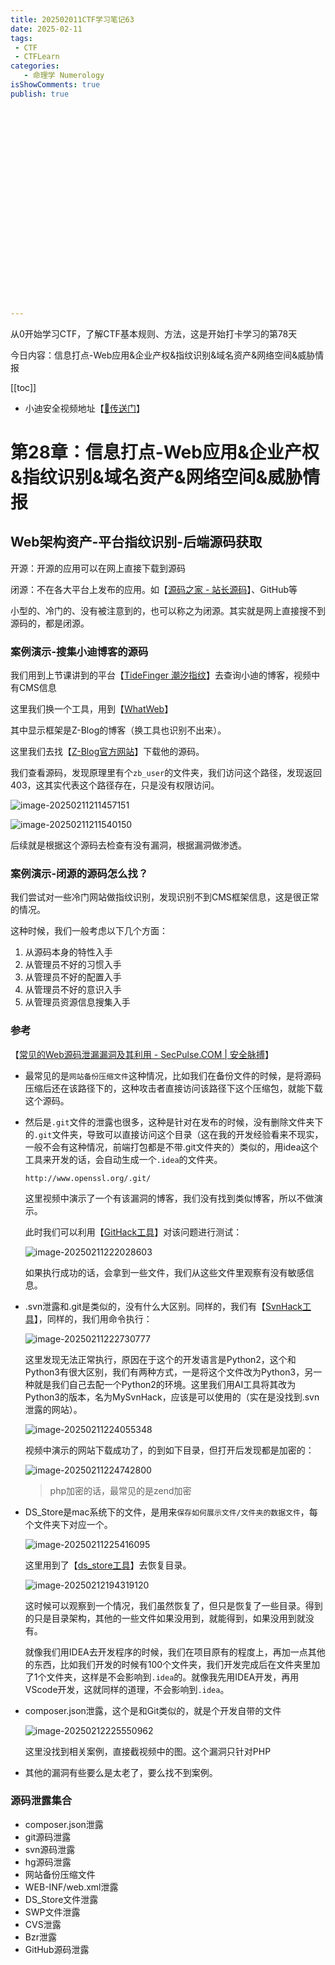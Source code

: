 ```yaml
---
title: 202502011CTF学习笔记63
date: 2025-02-11
tags:
 - CTF
 - CTFLearn
categories:
   - 命理学 Numerology
isShowComments: true
publish: true
























---
```


<Boxx/>

从0开始学习CTF，了解CTF基本规则、方法，这是开始打卡学习的第78天

今日内容：信息打点-Web应用&企业产权&指纹识别&域名资产&网络空间&威胁情报

[[toc]]

- 小迪安全视频地址【[🔗传送门]([https://www.bilibili.com/video/BV123yAYMEwb/)】

<!-- more -->

# 第28章：信息打点-Web应用&企业产权&指纹识别&域名资产&网络空间&威胁情报



## Web架构资产-平台指纹识别-后端源码获取

开源：开源的应用可以在网上直接下载到源码

闭源：不在各大平台上发布的应用。如【[源码之家 - 站长源码](https://down.chinaz.com/)】、GitHub等

小型的、冷门的、没有被注意到的，也可以称之为闭源。其实就是网上直接搜不到源码的，都是闭源。



### 案例演示-搜集小迪博客的源码

我们用到上节课讲到的平台【[TideFinger 潮汐指纹](http://finger.tidesec.net/)】去查询小迪的博客，视频中有CMS信息

这里我们换一个工具，用到【[WhatWeb](https://www.whatweb.net/)】

其中显示框架是Z-Blog的博客（换工具也识别不出来）。

这里我们去找【[Z-Blog官方网站](https://www.zblogcn.com/)】下载他的源码。

我们查看源码，发现原理里有个`zb_user`的文件夹，我们访问这个路径，发现返回403，这其实代表这个路径存在，只是没有权限访问。

![image-20250211211457151](/img/ctfLearn/image-20250211211457151.png)

![image-20250211211540150](/img/ctfLearn/image-20250211211540150.png)

后续就是根据这个源码去检查有没有漏洞，根据漏洞做渗透。



### 案例演示-闭源的源码怎么找？

我们尝试对一些冷门网站做指纹识别，发现识别不到CMS框架信息，这是很正常的情况。

这种时候，我们一般考虑以下几个方面：

1. 从源码本身的特性入手
2. 从管理员不好的习惯入手
3. 从管理员不好的配置入手
4. 从管理员不好的意识入手
5. 从管理员资源信息搜集入手



### 参考

【[常见的Web源码泄漏漏洞及其利用 - SecPulse.COM | 安全脉搏](https://www.secpulse.com/archives/124398.html)】

- 最常见的是`网站备份压缩文件`这种情况，比如我们在备份文件的时候，是将源码压缩后还在该路径下的，这种攻击者直接访问该路径下这个压缩包，就能下载这个源码。

  

- 然后是`.git`文件的泄露也很多，这种是针对在发布的时候，没有删除文件夹下的`.git`文件夹，导致可以直接访问这个目录（这在我的开发经验看来不现实，一般不会有这种情况，前端打包都是不带.git文件夹的）类似的，用idea这个工具来开发的话，会自动生成一个`.idea`的文件夹。

  ```
  http://www.openssl.org/.git/
  ```

  这里视频中演示了一个有该漏洞的博客，我们没有找到类似博客，所以不做演示。

  此时我们可以利用【[GitHack工具](https://github.com/lijiejie/GitHack)】对该问题进行测试：

  ![image-20250211222028603](/img/ctfLearn/image-20250211222028603.png)

  如果执行成功的话，会拿到一些文件，我们从这些文件里观察有没有敏感信息。

  

- .svn泄露和.git是类似的，没有什么大区别。同样的，我们有【[SvnHack工具](https://github.com/callmefeifei/SvnHack)】，同样的，我们用命令执行：

  ![image-20250211222730777](/img/ctfLearn/image-20250211222730777.png)

  这里发现无法正常执行，原因在于这个的开发语言是Python2，这个和Python3有很大区别，我们有两种方式，一是将这个文件改为Python3，另一种就是我们自己去配一个Python2的环境。这里我们用AI工具将其改为Python3的版本，名为MySvnHack，应该是可以使用的（实在是没找到.svn泄露的网站）。

  ![image-20250211224055348](/img/ctfLearn/image-20250211224055348.png)

  视频中演示的网站下载成功了，的到如下目录，但打开后发现都是加密的：

  ![image-20250211224742800](/img/ctfLearn/image-20250211224742800.png)

  > php加密的话，最常见的是zend加密
  
  
  
- DS_Store是mac系统下的文件，是用来`保存如何展示文件/文件夹的数据文件`，每个文件夹下对应一个。

  ![image-20250211225416095](/img/ctfLearn/image-20250211225416095.png)

  这里用到了【[ds_store工具](https://github.com/lijiejie/ds_store_exp)】去恢复目录。

  ![image-20250212194319120](/img/ctfLearn/image-20250212194319120.png)

  这时候可以观察到一个情况，我们虽然恢复了，但只是恢复了一些目录。得到的只是目录架构，其他的一些文件如果没用到，就能得到，如果没用到就没有。

  就像我们用IDEA去开发程序的时候，我们在项目原有的程度上，再加一点其他的东西，比如我们开发的时候有100个文件夹，我们开发完成后在文件夹里加了1个文件夹，这样是不会影响到`.idea`的。就像我先用IDEA开发，再用VScode开发，这就同样的道理，不会影响到`.idea`。

  

- composer.json泄露，这个是和Git类似的，就是个开发自带的文件

  ![image-20250212225550962](/img/ctfLearn/image-20250212225550962.png)

  这里没找到相关案例，直接截视频中的图。这个漏洞只针对PHP

- 其他的漏洞有些要么是太老了，要么找不到案例。



### 源码泄露集合

- composer.json泄露
- git源码泄露
- svn源码泄露
- hg源码泄露
- 网站备份压缩文件
- WEB-INF/web.xml泄露
- DS_Store文件泄露
- SWP文件泄露
- CVS泄露
- Bzr泄露
- GitHub源码泄露
